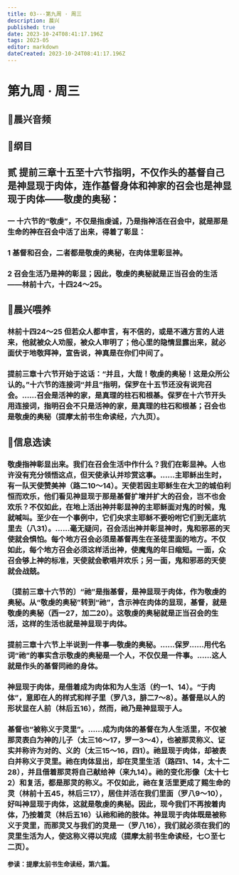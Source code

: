 ```yaml
---
title: 03---第九周 · 周三
description: 晨兴
published: true
date: 2023-10-24T08:41:17.196Z
tags: 2023-05
editor: markdown
dateCreated: 2023-10-24T08:41:17.196Z
---
```


# 第九周 · 周三
## 🎵晨兴音频

## 📖纲目

## 贰  提前三章十五至十六节指明，不仅作头的基督自己是神显现于肉体，连作基督身体和神家的召会也是神显现于肉体——敬虔的奥秘：

### 一  十六节的“敬虔”，不仅是指虔诚，乃是指神活在召会中，就是那是生命的神在召会中活了出来，得着了彰显：

### 1  基督和召会，二者都是敬虔的奥秘，在肉体里彰显神。

### 2  召会生活乃是神的彰显；因此，敬虔的奥秘就是正当召会的生活——林前十六，十四24～25。

## 📖晨兴喂养

### **林前十四24～25    但若众人都申言，有不信的，或是不通方言的人进来，他就被众人劝服，被众人审明了；他心里的隐情显露出来，就必面伏于地敬拜神，宣告说，神真是在你们中间了。**

### 提前三章十六节开始于这话：“并且，大哉！敬虔的奥秘！这是众所公认的。”十六节的连接词“并且”指明，保罗在十五节还没有说完召会。……召会是活神的家，是真理的柱石和根基。保罗在十六节开头用连接词，指明召会不只是活神的家，是真理的柱石和根基；召会也是敬虔的奥秘（提摩太前书生命读经，六九页）。

## 📖信息选读

### 敬虔指神彰显出来。我们在召会生活中作什么？我们在彰显神。人也许没有充分领悟这点，但天使承认并珍赏这事。……主耶稣出生时，有一队天使赞美神（路二10～14）。天使若因主耶稣生在大卫的城伯利恒而欢乐，他们看见神显现于那是基督扩增并扩大的召会，岂不也会欢乐？不仅如此，在地上活出神并彰显神的主耶稣面对鬼的时候，鬼就喊叫。至少在一个事例中，它们央求主耶稣不要吩咐它们到无底坑里去（八31）。……毫无疑问，召会活出神并彰显神时，鬼和邪恶的天使就会惧怕。每个地方召会必须是基督再生在圣徒里面的地方。不仅如此，每个地方召会必须这样活出神，使魔鬼的年日缩短。一面，众召会够上神的标准，天使就会歌唱并欢乐；另一面，鬼和邪恶的天使就会战兢。

### 〔提前三章十六节的〕“祂”是指基督，是神显现于肉体，作为敬虔的奥秘。从“敬虔的奥秘”转到“祂”，含示神在肉体的显现，基督，就是敬虔的奥秘（西一27，加二20）。这敬虔的奥秘就是正当召会的生活，这样的生活也就是神显现于肉体。

### 提前三章十六节上半说到一件事—敬虔的奥秘。……保罗……用代名词“祂”的事实含示敬虔的奥秘是一个人，不仅仅是一件事。……这人就是作头的基督同祂的身体。

### 神显现于肉体，是借着成为肉体和为人生活（约一1、14）。“于肉体”，意即在人的样式和样子里（罗八3，腓二7～8）。基督是以人的形状显在人前（林后五16），然而，祂乃是神显现于人。

### 基督也“被称义于灵里”。……成为肉体的基督在为人生活里，不仅被那灵表白为神的儿子（太三16～17，罗一3～4），也被那灵称义、证实并称许为对的、义的（太三15～16，四1）。祂显现于肉体，却被表白并称义于灵里。祂在肉体显出，却在灵里生活（路四1、14，太十二28），并且借着那灵将自己献给神（来九14）。祂的变化形像（太十七2）和复活，都是那灵的称义。不仅如此，祂在复活里更成了赐生命的灵（林前十五45，林后三17），居住并活在我们里面（罗八9～10），好叫神显现于肉体，这就是敬虔的奥秘。因此，现今我们不再按着肉体，乃按着灵（林后五16）认祂和祂的肢体。神显现于肉体既是被称义于灵里，而那灵又与我们的灵是一（罗八16），我们就必须在我们的灵里生活为人，使这称义得以完成（提摩太前书生命读经，七○至七二页）。

**参读：提摩太前书生命读经，第六篇。**
<!-- Google tag (gtag.js) -->
<script async src="https://www.googletagmanager.com/gtag/js?id=G-1P8709Z16T"></script>
<script>
  window.dataLayer = window.dataLayer || [];
  function gtag(){dataLayer.push(arguments);}
  gtag('js', new Date());

  gtag('config', 'G-1P8709Z16T');
</script>
